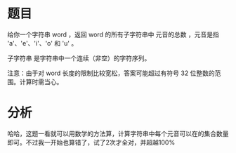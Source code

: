 # 题目

给你一个字符串 word ，返回 word 的所有子字符串中 元音的总数 ，元音是指 'a'、'e'、'i'、'o' 和 'u' 。

子字符串 是字符串中一个连续（非空）的字符序列。

注意：由于对 word 长度的限制比较宽松，答案可能超过有符号 32 位整数的范围。计算时需当心。


# 分析

哈哈，这题一看就可以用数学的方法算，计算字符串中每个元音可以在的集合数量即可。不过我一开始也算错了，试了2次才全对，并超越100%